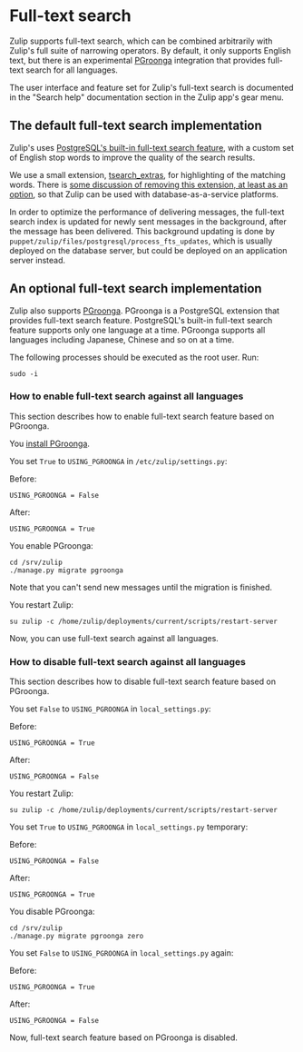 # Full-text search

Zulip supports full-text search, which can be combined arbitrarily
with Zulip's full suite of narrowing operators.  By default, it only
supports English text, but there is an experimental
[PGroonga](http://pgroonga.github.io/) integration that provides
full-text search for all languages.

The user interface and feature set for Zulip's full-text search is
documented in the "Search help" documentation section in the Zulip
app's gear menu.

## The default full-text search implementation

Zulip's uses [PostgreSQL's built-in full-text search
feature](http://www.postgresql.org/docs/current/static/textsearch.html),
with a custom set of English stop words to improve the quality of the
search results.

We use a small extension,
[tsearch_extras](https://github.com/zulip/tsearch_extras), for
highlighting of the matching words.  There is [some discussion of
removing this extension, at least as an
option](https://github.com/zulip/zulip/issues/467), so that Zulip can
be used with database-as-a-service platforms.

In order to optimize the performance of delivering messages, the
full-text search index is updated for newly sent messages in the
background, after the message has been delivered.  This background
updating is done by
`puppet/zulip/files/postgresql/process_fts_updates`, which is usually
deployed on the database server, but could be deployed on an
application server instead.

## An optional full-text search implementation

Zulip also supports [PGroonga](http://pgroonga.github.io/). PGroonga
is a PostgreSQL extension that provides full-text search
feature. PostgreSQL's built-in full-text search feature supports only
one language at a time. PGroonga supports all languages including
Japanese, Chinese and so on at a time.

The following processes should be executed as the root user. Run:

    sudo -i

### How to enable full-text search against all languages

This section describes how to enable full-text search feature based on
PGroonga.

You [install PGroonga](http://pgroonga.github.io/install/).

You set `True` to `USING_PGROONGA` in `/etc/zulip/settings.py`:

Before:

    USING_PGROONGA = False

After:

    USING_PGROONGA = True

You enable PGroonga:

    cd /srv/zulip
    ./manage.py migrate pgroonga

Note that you can't send new messages until the migration is finished.

You restart Zulip:

    su zulip -c /home/zulip/deployments/current/scripts/restart-server

Now, you can use full-text search against all languages.

### How to disable full-text search against all languages

This section describes how to disable full-text search feature based
on PGroonga.

You set `False` to `USING_PGROONGA` in `local_settings.py`:

Before:

    USING_PGROONGA = True

After:

    USING_PGROONGA = False

You restart Zulip:

    su zulip -c /home/zulip/deployments/current/scripts/restart-server

You set `True` to `USING_PGROONGA` in `local_settings.py` temporary:

Before:

    USING_PGROONGA = False

After:

    USING_PGROONGA = True

You disable PGroonga:

    cd /srv/zulip
    ./manage.py migrate pgroonga zero

You set `False` to `USING_PGROONGA` in `local_settings.py` again:

Before:

    USING_PGROONGA = True

After:

    USING_PGROONGA = False

Now, full-text search feature based on PGroonga is disabled.
